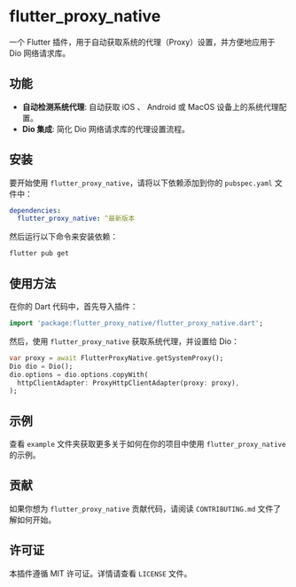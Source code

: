# flutter_proxy_native

一个 Flutter 插件，用于自动获取系统的代理（Proxy）设置，并方便地应用于 Dio 网络请求库。

## 功能

- **自动检测系统代理**: 自动获取 iOS 、 Android 或 MacOS 设备上的系统代理配置。
- **Dio 集成**: 简化 Dio 网络请求库的代理设置流程。

## 安装

要开始使用 `flutter_proxy_native`，请将以下依赖添加到你的 `pubspec.yaml` 文件中：

```yaml
dependencies:
  flutter_proxy_native: ^最新版本
```

然后运行以下命令来安装依赖：

```bash
flutter pub get
```

## 使用方法

在你的 Dart 代码中，首先导入插件：

```dart
import 'package:flutter_proxy_native/flutter_proxy_native.dart';
```

然后，使用 `flutter_proxy_native` 获取系统代理，并设置给 Dio：

```dart
var proxy = await FlutterProxyNative.getSystemProxy();
Dio dio = Dio();
dio.options = dio.options.copyWith(
  httpClientAdapter: ProxyHttpClientAdapter(proxy: proxy),
);
```

## 示例

查看 `example` 文件夹获取更多关于如何在你的项目中使用 `flutter_proxy_native` 的示例。

## 贡献

如果你想为 `flutter_proxy_native` 贡献代码，请阅读 `CONTRIBUTING.md` 文件了解如何开始。

## 许可证

本插件遵循 MIT 许可证。详情请查看 `LICENSE` 文件。
